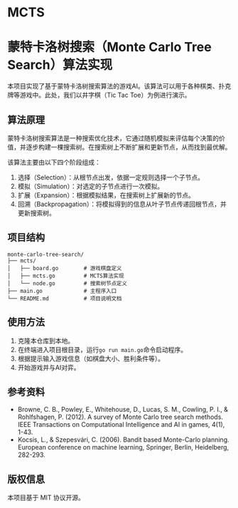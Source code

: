 # MCTS

# 蒙特卡洛树搜索（Monte Carlo Tree Search）算法实现

本项目实现了基于蒙特卡洛树搜索算法的游戏AI。该算法可以用于各种棋类、扑克牌等游戏中。此处，我们以井字棋（Tic Tac Toe）为例进行演示。

## 算法原理

蒙特卡洛树搜索算法是一种搜索优化技术，它通过随机模拟来评估每个决策的价值，并逐步构建一棵搜索树。在搜索树上不断扩展和更新节点，从而找到最优解。

该算法主要由以下四个阶段组成：

1. 选择（Selection）：从根节点出发，依据一定规则选择一个子节点。
2. 模拟（Simulation）：对选定的子节点进行一次模拟。
3. 扩展（Expansion）：根据模拟结果，在搜索树上扩展新的节点。
4. 回溯（Backpropagation）：将模拟得到的信息从叶子节点传递回根节点，并更新搜索树。

## 项目结构

```
monte-carlo-tree-search/
├── mcts/
│   ├── board.go        # 游戏棋盘定义
│   ├── mcts.go         # MCTS算法实现
│   └── node.go         # 搜索树节点定义
├── main.go             # 主程序入口
└── README.md           # 项目说明文档
```

## 使用方法

1. 克隆本仓库到本地。
2. 在终端进入项目根目录，运行`go run main.go`命令启动程序。
3. 根据提示输入游戏信息（如棋盘大小、胜利条件等）。
4. 开始游戏并与AI对弈。

## 参考资料

- Browne, C. B., Powley, E., Whitehouse, D., Lucas, S. M., Cowling, P. I., & Rohlfshagen, P. (2012). A survey of Monte Carlo tree search methods. IEEE Transactions on Computational Intelligence and AI in games, 4(1), 1-43.
- Kocsis, L., & Szepesvári, C. (2006). Bandit based Monte-Carlo planning. European conference on machine learning, Springer, Berlin, Heidelberg, 282-293.

## 版权信息

本项目基于 MIT 协议开源。
